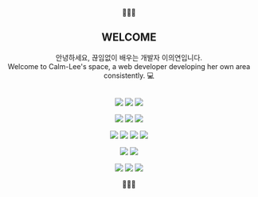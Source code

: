 <div align=center>
💖💖💖
  <b><h2>WELCOME </h2></b>
 안녕하세요, 끊임없이 배우는 개발자 이의연입니다.
  <br>
Welcome to Calm-Lee's space, a web developer developing her own area consistently. 💻
<br><br>
  <p align="center">
  <img src="https://img.shields.io/badge/Java-007396?style=flat-square&logo=Java&logoColor=white"/>
  <img src="https://img.shields.io/badge/JavaScript-F7DF1E?style=flat-square&logo=JavaScript&logoColor=white"/>
  <img src="https://img.shields.io/badge/TypeScript-007ACC?style=flat-square&logo=typescript&logoColor=white"/>
  </p>
  <p align="center">
  <img src="https://img.shields.io/badge/React-61DAFB?style=flat-square&logo=React&logoColor=white">
  <img src="https://img.shields.io/badge/next.js-000000?style=flat-square&logo=nextdotjs&logoColor=white">
  <img src="https://img.shields.io/badge/Svelte-FF3E00?style=flat-square&logo=Svelte&logoColor=white">
  </p>
     <p align="center">
  <img src="https://img.shields.io/badge/HTML-E34F26?style=flat-square&logo=HTML&logoColor=white"/>
  <img src="https://img.shields.io/badge/CSS-1572B6?style=flat-square&logo=CSS&logoColor=white"/>
      <img src="https://img.shields.io/badge/Bootstrap-7952B3?style=flat-square&logo=Bootstrap&logoColor=white"/>
    <img src="https://img.shields.io/badge/jQuery-0769AD?style=flat-square&logo=jquery&logoColor=white"/>
</p>
<p align="center">
  <img src="https://img.shields.io/badge/SpringBoot-6DB33F?style=flat-square&logo=Spring Boot&logoColor=white"/>
  <img src="https://img.shields.io/badge/MySQL-4479A1?style=flat-square&logo=MySQL&logoColor=white"/> 
</p>
<p align="center">
  <img src="https://img.shields.io/badge/Git-F05032?style=flat-square&logo=Git&logoColor=white"/>
  <img src="https://img.shields.io/badge/AWS-0052CC?style=flat-square&logo=AmazonAWS&logoColor=white"/>
  <img src="https://img.shields.io/badge/Linux-FCC624?style=flat-square&logo=Linux&logoColor=white"/>
</p>
💖💖💖
</div>
<!--
**calm-lee/calm-lee** is a ✨ _special_ ✨ repository because its `README.md` (this file) appears on your GitHub profile.

Here are some ideas to get you started:

- 🔭 I’m currently working on ...
- 🌱 I’m currently learning ...
- 👯 I’m looking to collaborate on ...
- 🤔 I’m looking for help with ...
- 💬 Ask me about ...
- 📫 How to reach me: ...
- 😄 Pronouns: ...
- ⚡ Fun fact: ...
-->
